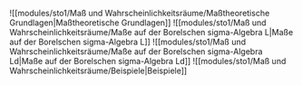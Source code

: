 ![[modules/sto1/Maß und Wahrscheinlichkeitsräume/Maßtheoretische Grundlagen|Maßtheoretische Grundlagen]]
![[modules/sto1/Maß und Wahrscheinlichkeitsräume/Maße auf der Borelschen sigma-Algebra L|Maße auf der Borelschen sigma-Algebra L]]
![[modules/sto1/Maß und Wahrscheinlichkeitsräume/Maße auf der Borelschen sigma-Algebra Ld|Maße auf der Borelschen sigma-Algebra Ld]]
![[modules/sto1/Maß und Wahrscheinlichkeitsräume/Beispiele|Beispiele]]